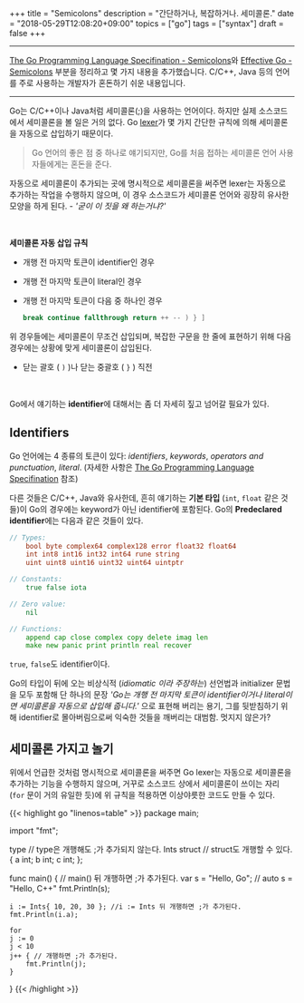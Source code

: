 +++
title = "Semicolons"
description = "간단하거나, 복잡하거나. 세미콜론."
date = "2018-05-29T12:08:20+09:00"
topics = ["go"]
tags = ["syntax"]
draft = false
+++

---

[The Go Programming Language Specifination - Semicolons](https://golang.org/ref/spec#Semicolons)와  [Effective Go - Semicolons](https://golang.org/doc/effective_go.html#semicolons) 부분을 정리하고 몇 가지 내용을 추가했습니다. C/C++, Java 등의 언어를 주로 사용하는 개발자가 혼돈하기 쉬운 내용입니다.

---

Go는 C/C++이나 Java처럼 세미콜론(;)을 사용하는 언어이다. 하지만 실제 소스코드에서 세미콜론을 볼 일은 거의 없다. Go [lexer](https://ko.wikipedia.org/wiki/%EB%82%B1%EB%A7%90_%EB%B6%84%EC%84%9D)가 몇 가지 간단한 규칙에 의해 세미콜론을 자동으로 삽입하기 때문이다.

> Go 언어의 좋은 점 중 하나로 얘기되지만, Go를 처음 접하는 세미콜론 언어 사용자들에게는 혼돈을 준다.

자동으로 세미콜론이 추가되는 곳에 명시적으로 세미콜론을 써주면 lexer는 자동으로 추가하는 작업을 수행하지 않으며, 이 경우 소스코드가 세미콜론 언어와 굉장히 유사한 모양을 하게 된다. - *'굳이 이 짓을 왜 하는거냐?'*

<br>

**세미콜론 자동 삽입 규칙**

- 개행 전 마지막 토큰이 identifier인 경우

- 개행 전 마지막 토큰이 literal인 경우

- 개행 전 마지막 토큰이 다음 중 하나인 경우

  ```go
  break continue fallthrough return ++ -- ) } ]
  ```

위 경우들에는 세미콜론이 무조건 삽입되며, 복잡한 구문을 한 줄에 표현하기 위해 다음 경우에는 상황에 맞게 세미콜론이 삽입된다.

- 닫는 괄호 ( `)` )나 닫는 중괄호 ( `}` ) 직전

<br>

Go에서 얘기하는 **identifier**에 대해서는 좀 더 자세히 짚고 넘어갈 필요가 있다.

## Identifiers

Go 언어에는 4 종류의 토큰이 있다: *identifiers*, *keywords*, *operators and punctuation*, *literal*. (자세한 사항은 [The Go Programming Language Specifination](https://golang.org/ref/spec) 참조)

다른 것들은 C/C++, Java와 유사한데, 흔히 얘기하는 **기본 타입** (`int`, `float` 같은 것들)이 Go의 경우에는 keyword가 아닌 identifier에 포함된다. Go의 **Predeclared identifier**에는 다음과 같은 것들이 있다.

```go
// Types:
	bool byte complex64 complex128 error float32 float64
	int int8 int16 int32 int64 rune string
	uint uint8 uint16 uint32 uint64 uintptr

// Constants:
	true false iota

// Zero value:
	nil

// Functions:
	append cap close complex copy delete imag len
	make new panic print println real recover
```

`true`, `false`도 identifier이다.

Go의 타입이 뒤에 오는 비상식적 (*idiomatic 이라 주장하는*) 선언법과 initializer 문법을 모두 포함해 단 하나의 문장 *'Go는 개행 전 마지막 토큰이 identifier이거나 literal이면 세미콜론을 자동으로 삽입해 줍니다.'* 으로 표현해 버리는 용기, 그를 뒷받침하기 위해 identifier로 몰아버림으로써 익숙한 것들을 깨버리는 대범함. 멋지지 않은가?

## 세미콜론 가지고 놀기

위에서 언급한 것처럼 명시적으로 세미콜론을 써주면 Go lexer는 자동으로 세미콜론을 추가하는 기능을 수행하지 않으며, 거꾸로 소스코드 상에서 세미콜론이 쓰이는 자리 (`for` 문이 거의 유일한 듯)에 위 규칙을 적용하면 이상야릇한 코드도 만들 수 있다.

{{< highlight go "linenos=table" >}}
package main;

import "fmt";

type // type은 개행해도 ;가 추가되지 않는다.
Ints struct // struct도 개행할 수 있다.
{ a int; b int;
  c int; };


func main() { // main() 뒤 개행하면 ;가 추가된다.
    var s = "Hello, Go"; // auto s = "Hello, C++"
    fmt.Println(s);
    
    i := Ints{ 10, 20, 30 }; //i := Ints 뒤 개행하면 ;가 추가된다.
    fmt.Println(i.a);
    
    for
    j := 0
    j < 10
    j++ { // 개행하면 ;가 추가된다.
        fmt.Println(j);
    }
}
{{< /highlight >}}